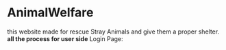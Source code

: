 # AnimalWelfare
this website made for rescue Stray Animals and give them a proper shelter.
**all the process for user side**
Login Page:<br>

